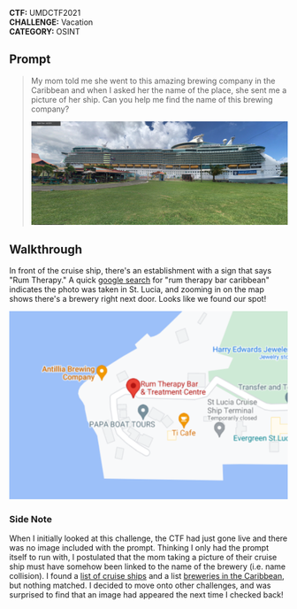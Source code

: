 **CTF:** UMDCTF2021 <br>
**CHALLENGE:** Vacation<br>
**CATEGORY:** OSINT<br>

## Prompt
>My mom told me she went to this amazing brewing company in the Caribbean and when I asked her the name of the place, she sent me a picture of her ship. Can you help me find the name of this brewing company?<br>
>
>![picture of a cruise ship](cruise_ship.png)

## Walkthrough
In front of the cruise ship, there's an establishment with a sign that says "Rum Therapy." A quick [google search](https://www.google.com/search?q=rum+therapy+bar+caribbean) for "rum therapy bar caribbean" indicates the photo was taken in St. Lucia, and zooming in on the map shows there's a brewery right next door. Looks like we found our spot!<br>

![Google Maps screenshot showing Antillia Brewing Company right next to Rum Therapy Bar & Treatment Centre in St. Lucia](vacation_maps.png)

### Side Note
When I initially looked at this challenge, the CTF had just gone live and there was no image included with the prompt. Thinking I only had the prompt itself to run with, I postulated that the mom taking a picture of their cruise ship must have somehow been linked to the name of the brewery (i.e. name collision). I found a [list of cruise ships](https://en.wikipedia.org/wiki/List_of_cruise_ships) and a list [breweries in the Caribbean](https://en.wikipedia.org/wiki/Beer_in_the_Caribbean#List_of_beers_and_breweries), but nothing matched. I decided to move onto other challenges, and was surprised to find that an image had appeared the next time I checked back!
